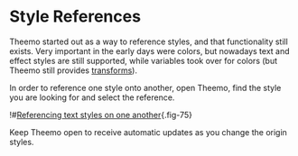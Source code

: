 # Style References

Theemo started out as a way to reference styles, and that functionality still
exists. Very important in the early days were colors, but nowadays text and
effect styles are still supported, while variables took over for colors (but
Theemo still provides [transforms](./transforms.md)).

In order to reference one style onto another, open Theemo, find the style you
are looking for and select the reference.

!#[Referencing text styles on one another](./style-references.png){.fig-75}

Keep Theemo open to receive automatic updates as you change the origin styles.

